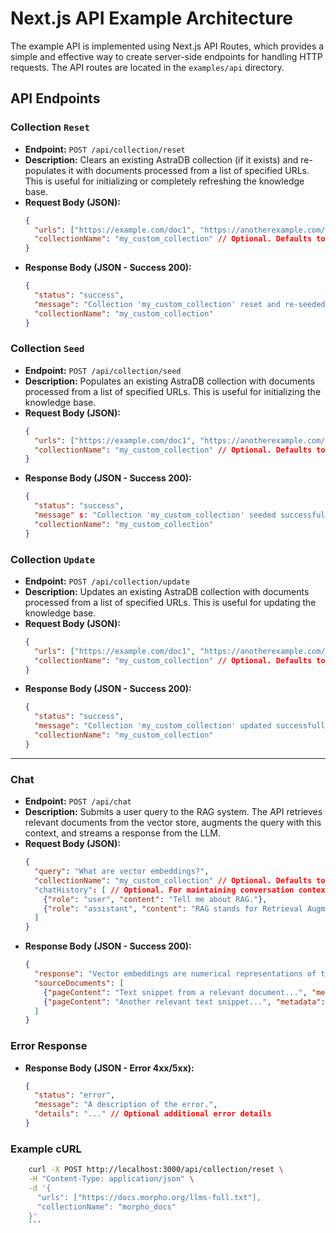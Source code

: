 # Next.js API Example Architecture

The example API is implemented using Next.js API Routes, which provides a simple and effective way to create server-side endpoints for handling HTTP requests. The API routes are located in the `examples/api` directory.

## API Endpoints

### Collection `Reset`

-   **Endpoint:** `POST /api/collection/reset`
-   **Description:** Clears an existing AstraDB collection (if it exists) and re-populates it with documents processed from a list of specified URLs. This is useful for initializing or completely refreshing the knowledge base.
-   **Request Body (JSON):**
    ```json
    {
      "urls": ["https://example.com/doc1", "https://anotherexample.com/doc2"], // Optional. Defaults to URLS_TO_PROCESS from .env if not provided.
      "collectionName": "my_custom_collection" // Optional. Defaults to ASTRA_DB_COLLECTION from .env if not provided.
    }
    ```
-   **Response Body (JSON - Success 200):**
    ```json
    {
      "status": "success",
      "message": "Collection 'my_custom_collection' reset and re-seeded successfully.",
      "collectionName": "my_custom_collection"
    }
    ```

### Collection `Seed`

-   **Endpoint:** `POST /api/collection/seed`
-   **Description:** Populates an existing AstraDB collection with documents processed from a list of specified URLs. This is useful for initializing the knowledge base.
-   **Request Body (JSON):**
    ```json
    {
      "urls": ["https://example.com/doc1", "https://anotherexample.com/doc2"], // Optional. Defaults to URLS_TO_PROCESS from .env if not provided.
      "collectionName": "my_custom_collection" // Optional. Defaults to ASTRA_DB_COLLECTION from .env if not provided.
    }
    ```
-   **Response Body (JSON - Success 200):**
    ```json
    {
      "status": "success",
      "message" s: "Collection 'my_custom_collection' seeded successfully.",
      "collectionName": "my_custom_collection"
    }
    ```

### Collection `Update`

-   **Endpoint:** `POST /api/collection/update`
-   **Description:** Updates an existing AstraDB collection with documents processed from a list of specified URLs. This is useful for updating the knowledge base.
-   **Request Body (JSON):**
    ```json
    {
      "urls": ["https://example.com/doc1", "https://anotherexample.com/doc2"], // Optional. Defaults to URLS_TO_PROCESS from .env if not provided.
      "collectionName": "my_custom_collection" // Optional. Defaults to ASTRA_DB_COLLECTION from .env if not provided.
    }
    ```
-   **Response Body (JSON - Success 200):**
    ```json
    {
      "status": "success",
      "message": "Collection 'my_custom_collection' updated successfully.",
      "collectionName": "my_custom_collection"
    }
    ```

---

### Chat

-   **Endpoint:** `POST /api/chat`
-   **Description:** Submits a user query to the RAG system. The API retrieves relevant documents from the vector store, augments the query with this context, and streams a response from the LLM.
-   **Request Body (JSON):**
    ```json
    {
      "query": "What are vector embeddings?",
      "collectionName": "my_custom_collection" // Optional. Defaults to ASTRA_DB_COLLECTION from .env.
      "chatHistory": [ // Optional. For maintaining conversation context.
        {"role": "user", "content": "Tell me about RAG."},
        {"role": "assistant", "content": "RAG stands for Retrieval Augmented Generation..."}
      ]
    }
    ```
-   **Response Body (JSON - Success 200):**
    ```json
    {
      "response": "Vector embeddings are numerical representations of text...",
      "sourceDocuments": [
        {"pageContent": "Text snippet from a relevant document...", "metadata": {"url": "source_url", "chunk_index": 0}},
        {"pageContent": "Another relevant text snippet...", "metadata": {"url": "source_url2", "chunk_index": 3}}
      ]
    }
    ```

### Error Response

-   **Response Body (JSON - Error 4xx/5xx):**
    ```json
    {
      "status": "error",
      "message": "A description of the error.",
      "details": "..." // Optional additional error details
    }
    ```

### Example cURL

```bash
    curl -X POST http://localhost:3000/api/collection/reset \
    -H "Content-Type: application/json" \
    -d '{
      "urls": ["https://docs.morpho.org/llms-full.txt"],
      "collectionName": "morpho_docs"
    }'
    ```
    